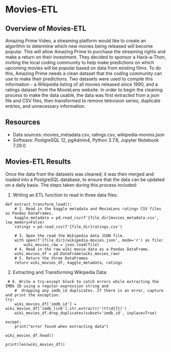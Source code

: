 # Movies-ETL

## Overview of Movies-ETL

Amazing Prime Video, a streaming platform would like to create an algorithm to determine which new movies being released will become popular.  This will allow Amazing Prime to purchase the streaming rights and make a return on their investment. They decided to sponsor a Hack-a-Thon, inviting the local coding community to help make predictions on which upcoming movies will be popular based on data from existing films.  To do this, Amazing Prime needs a clean dataset that the coding community can use to make their predictions.  Two datasets were used to compile this information - a Wikipedia listing of all movies released since 1990, and a ratings dataset from the MovieLens website.  In order to begin the cleaning process to make the data usable, the data was first extracted from a json file and CSV files, then transformed to remove television series, duplicate entries, and unnecessary information.

## Resources

* Data sources: movies_metadata.csv, ratings.csv, wikipedia-movies.json
* Software: PostgreSQL 12, pgAdmin4, Python 3.7.6, Jupyter Notebook 7.29.0

## Movies-ETL Results

Once the data from the datasets was cleaned, it was then merged and loaded into a PostgreSQL database, to ensure that the data can be updated on a daily basis.  The steps taken during this process included:

1. Writing an ETL function to read in three data files:

```
def extract_transform_load():
    # 2. Read in the kaggle metadata and MovieLens ratings CSV files as Pandas DataFrames.
    kaggle_metadata = pd.read_csv(f'{file_dir}movies_metadata.csv', low_memory=False)
    ratings = pd.read_csv(f'{file_dir}ratings.csv')

    # 3. Open the read the Wikipedia data JSON file.
    with open(f'{file_dir}/wikipedia-movies.json', mode='r') as file:
        wiki_movies_raw = json.load(file)
    # 4. Read in the raw wiki movie data as a Pandas DataFrame.
    wiki_movies_df = pd.DataFrame(wiki_movies_raw)
    # 5. Return the three DataFrames
    return wiki_movies_df, kaggle_metadata, ratings
```

2. Extracting and Transforming Wikipedia Data:

```
 # 6. Write a try-except block to catch errors while extracting the IMDb ID using a regular expression string and
    #  dropping any imdb_id duplicates. If there is an error, capture and print the exception.
try:    
    wiki_movies_df['imdb_id'] = wiki_movies_df['imdb_link'].str.extract(r'(tt\d{7})')
    wiki_movies_df.drop_duplicates(subset='imdb_id', inplace=True)

except:
    print("error found when extracting data")
    
wiki_movies_df.head()    

print(len(wiki_movies_df))
```



